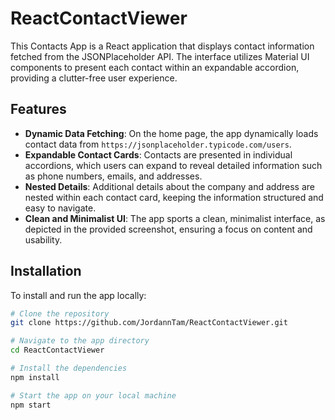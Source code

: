 # ReactContactViewer

This Contacts App is a React application that displays contact information fetched from the JSONPlaceholder API. The interface utilizes Material UI components to present each contact within an expandable accordion, providing a clutter-free user experience.

## Features

- **Dynamic Data Fetching**: On the home page, the app dynamically loads contact data from `https://jsonplaceholder.typicode.com/users`.
- **Expandable Contact Cards**: Contacts are presented in individual accordions, which users can expand to reveal detailed information such as phone numbers, emails, and addresses.
- **Nested Details**: Additional details about the company and address are nested within each contact card, keeping the information structured and easy to navigate.
- **Clean and Minimalist UI**: The app sports a clean, minimalist interface, as depicted in the provided screenshot, ensuring a focus on content and usability.

## Installation

To install and run the app locally:

```bash
# Clone the repository
git clone https://github.com/JordannTam/ReactContactViewer.git

# Navigate to the app directory
cd ReactContactViewer

# Install the dependencies
npm install

# Start the app on your local machine
npm start
